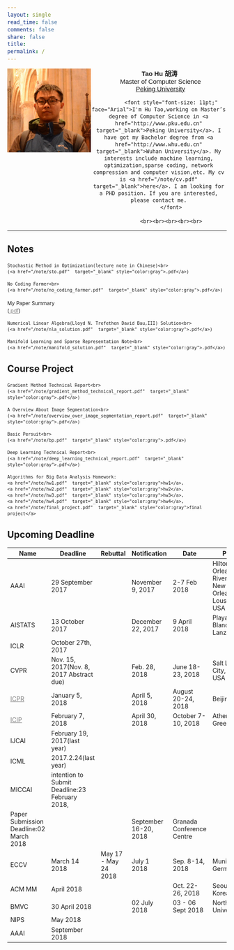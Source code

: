 ```yaml
---
layout: single
read_time: false
comments: false
share: false
title: 
permalink: /
---
```




<div>
<div style="float:left;width:38%">
<img src="/assets/images/avatar.jpg"
                  border="0">
</div>

<div style="text-align:center" style="float:left;width:60%"> 
<font style="font-size: 11pt;" face="Arial"><b>&nbsp;Tao Hu <span
                  lang="zh-cn">胡涛</span></b></font> <br>
<font style="font-size: 11pt;" face="Arial">&nbsp;
                Master of Computer Science</font>  <br>
<font style="font-size: 11pt;" face="Arial">&nbsp;
                <a href="http://www.pku.edu.cn" target="_blank">Peking University</a></font>    <br>                 
            
            <font style="font-size: 11pt;" face="Arial">I'm Hu Tao,working on Master’s degree of Computer Science in <a href="http://www.pku.edu.cn" target="_blank">Peking University</a>. I have got my Bachelor degree from <a href="http://www.whu.edu.cn" target="_blank">Wuhan University</a>. My interests include machine learning, optimization,sparse coding, network compression and computer vision,etc. My cv is <a href="/note/cv.pdf" target="_blank">here</a>. I am looking for a PHD position. If you are interested, please contact me.
            </font>
            
            <br><br><br><br><br>
 </div>
</div>
 <div class="clearfix"> </div>
 

---


##  Notes

> <small>
    Stochastic Method in Optimization(lecture note in Chinese)<br>
    (<a href="/note/sto.pdf"  target="_blank" style="color:gray">.pdf</a>)
</small>



> <small>
    No Coding Farmer<br>
    (<a href="/note/no_coding_farmer.pdf"  target="_blank" style="color:gray">.pdf</a>)
</small>

> <small>
My Paper Summary<br>
(<a href="/note/cvxopt_note.pdf"  target="_blank" style="color:gray">.pdf</a>)
</small>

> <small>
    Numerical Linear Algebra(Lloyd N. Trefethen David Bau,III) Solution<br>
    (<a href="/note/nla_solution.pdf"  target="_blank" style="color:gray">.pdf</a>)
</small>

> <small>
    Manifold Learning and Sparse Representation Note<br>
    (<a href="/note/manifold_solution.pdf"  target="_blank" style="color:gray">.pdf</a>)
</small>

## Course Project

> <small>
    Gradient Method Technical Report<br>
    (<a href="/note/gradient_method_technical_report.pdf"  target="_blank" style="color:gray">.pdf</a>)
</small>

> <small>
    A Overview About Image Segmentation<br>
    (<a href="/note/overview_over_image_segmentation_report.pdf"  target="_blank" style="color:gray">.pdf</a>)
</small>


> <small>
    Basic Persuit<br>
    (<a href="/note/bp.pdf"  target="_blank" style="color:gray">.pdf</a>)
</small>

> <small>
    Deep Learning Technical Report<br>
    (<a href="/note/deep_learning_technical_report.pdf"  target="_blank" style="color:gray">.pdf</a>)
</small>

> <small>
    Algorithms for Big Data Analysis Homework: 
    <a href="/note/hw1.pdf"  target="_blank" style="color:gray">hw1</a>,
    <a href="/note/hw2.pdf"  target="_blank" style="color:gray">hw2</a>,
    <a href="/note/hw3.pdf"  target="_blank" style="color:gray">hw3</a>,
    <a href="/note/hw4.pdf"  target="_blank" style="color:gray">hw4</a>,
    <a href="/note/final_project.pdf"  target="_blank" style="color:gray">final project</a>
</small>

## Upcoming Deadline

| Name | Deadline | Rebuttal | Notification | Date | Place |
| --- | --- | --- | --- | --- | --- |
|AAAI|29 September 2017 |  | November 9, 2017 |2-7 Feb 2018| Hilton New Orleans Riverside, New Orleans, Lousiana, USA|
|AISTATS|13 October 2017 |  | December 22, 2017 |9 April 2018|Playa Blanca, Lanzarote  |
|ICLR|October 27th, 2017|  |  ||  |
| CVPR |  Nov. 15, 2017(Nov. 8, 2017 Abstract due)|  | Feb. 28, 2018 | June 18-23, 2018 | Salt Lake City, Utah, USA |
| <a href="http://www.icpr2018.org/"  target="_blank" style="color:gray">ICPR</a> | January 5, 2018 |  | April 5, 2018 |August 20-24, 2018 |  Beijing|
| <a href="https://2018.ieeeicip.org/ImportantDates.asp"  target="_blank" style="color:gray">ICIP</a> | February 7, 2018 |  | April 30, 2018 | October 7-10, 2018	 |  Athens, Greece|
|IJCAI|February 19, 2017(last year)|  |  ||  |
|ICML|2017.2.24(last year)|  |  ||  |
|MICCAI|intention to Submit Deadline:23 February 2018,
Paper Submission Deadline:02 March 2018|  |  |September 16-20, 2018| Granada Conference Centre |
| ECCV | March 14 2018 |May 17 - May 24 2018| July 1 2018 |Sep. 8-14, 2018|Munich, Germany|
| ACM MM | April 2018 |  |  |Oct. 22-26, 2018|Seoul, Korea|
|BMVC|30 April 2018|  | 02 July 2018 |03 - 06 Sept 2018|Northumbria University|
| NIPS | May 2018 |  |  |||
| AAAI | September 2018 |  |  |||

    




